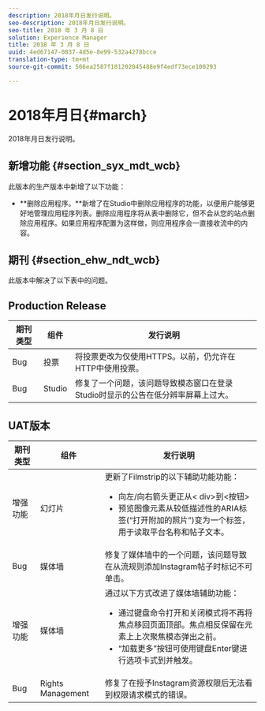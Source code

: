 ```yaml
---
description: 2018年月日发行说明。
seo-description: 2018年月日发行说明。
seo-title: 2018 年 3 月 8 日
solution: Experience Manager
title: 2018 年 3 月 8 日
uuid: 4ed67147-0837-4d5e-8e99-532a4278bcce
translation-type: tm+mt
source-git-commit: 566ea2587f101202045488e9f4edf73ece100293

---
```



# 2018年月日{#march}

2018年月日发行说明。

## 新增功能 {#section_syx_mdt_wcb}

此版本的生产版本中新增了以下功能：

* **删除应用程序。**新增了在Studio中删除应用程序的功能，以便用户能够更好地管理应用程序列表。删除应用程序将从表中删除它，但不会从您的站点删除应用程序。如果应用程序配置为这样做，则应用程序会一直接收流中的内容。

## 期刊 {#section_ehw_ndt_wcb}

此版本中解决了以下表中的问题。

## Production Release

| **期刊类型** | **组件** | **发行说明** |
|---|---|---|
| Bug | 投票 | 将投票更改为仅使用HTTPS。以前，仍允许在HTTP中使用投票。 |
| Bug | Studio | 修复了一个问题，该问题导致模态窗口在登录Studio时显示的公告在低分辨率屏幕上过大。 |

## UAT版本

| 期刊类型 | 组件 | 发行说明 |
|--- |--- |--- |
| 增强功能 | 幻灯片 | 更新了Filmstrip的以下辅助功能功能： <br><ul><li>向左/向右箭头更正从< div>到<按钮> </li><li>预览图像元素从较低描述性的ARIA标签(“打开附加的照片”)变为一个标签，用于读取平台名称和帖子文本。</li></ul> |
| Bug | 媒体墙 | 修复了媒体墙中的一个问题，该问题导致在从流规则添加Instagram帖子时标记不可单击。 |
| 增强功能 | 媒体墙 | 通过以下方式改进了媒体墙辅助功能： <br><ul><li>通过键盘命令打开和关闭模式将不再将焦点移回页面顶部。焦点相反保留在元素上上次聚焦模态弹出之前。</li><li>“加载更多”按钮可使用键盘Enter键进行选项卡式到并触发。</li></ul> |
| Bug | Rights Management | 修复了在授予Instagram资源权限后无法看到权限请求模式的错误。 |

